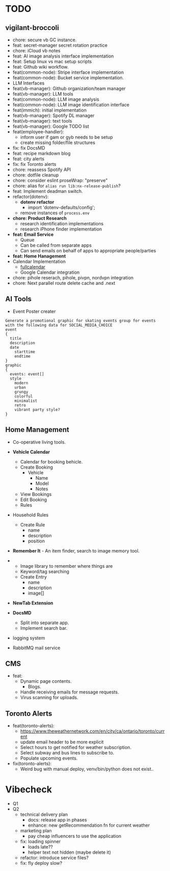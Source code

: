 # TODO


## vigilant-broccoli
- chore: secure vb GC instance.
- feat: secret-manager secret rotation practice
- chore: iCloud vb notes
- feat: AI image analysis interface implementation
- feat: Setup linux vs mac setup scripts
- feat: Github wiki workflow.
- feat(common-node): Stripe interface implementation
- feat(common-node): Bucket service implementation.
- LLM Interfaces
- feat(vb-manager): Github organization/team manager
- feat(vb-manager): LLM tools
- feat(common-node): LLM image analysis
- feat(common-node): LLM image identification interface
- feat(immich): initial implementation
- feat(vb-manager): Spotify DL manager
- feat(vb-manager): text tools
- feat(vb-manager): Google TODO list
- feat(employee-handler):
  - inform user if gam or gyb needs to be setup
  - create missing folder/file structures
- fix: fix DocsMD
- feat: recipe markdown blog
- feat: city alerts
- fix: fix Toronto alerts
- chore: reassess Spotify API
- chore: dotfile cleanup
- chore: consider eslint proseWrap: "preserve"
- chore: alias for `alias run lib:nx-release-publish`?
- feat: Implement deadman switch.
- refactor(dotenv):
  - **dotenv refactor**
    - import 'dotenv-defaults/config';
  - remove instances of `process.env`
- **chore: Product Research**
  - research identification implementations
  - research iPhone finder implementation
- **feat: Email Service**
  - Queue
  - Can be called from separate apps
  - Can send emails on behalf of apps to appropriate people/parties
- **feat: Home Hanagement**
- Calendar Implementation
  - [fullcalendar](https://fullcalendar.io/docs/react)
  - Google Calendar integration
- chore: pihole reserach, pihole, pivpn, nordvpn integration
- chore: Next parallel route delete cache and .next

## AI Tools

- Event Poster creater

```
Generate a promotional graphic for skating events group for events with the following data for SOCIAL_MEDIA_CHOICE
event
{
  title
  description
  date
    starttime
    endtime
}
graphic
{
  events: event[]
  style
    modern
    urban
    grungy
    colorful
    minimalist
    retro
    vibrant party style?
}
```

## Home Management

- Co-operative living tools.
- **Vehicle Calendar**
  - Calendar for booking behicle.
  - Create Booking
    - Vehicle
      - Name
      - Model
      - Notes
  - View Bookings
  - Edit Booking
  - Rules
- Household Rules
  - Create Rule
    - name
    - description
    - position
- **Remember It** - An item finder, search to image memory tool.
- - Image library to remember where things are
  - Keyword/tag searching
  - Create Entry
    - name
    - description
    - image[]

- **NewTab Extension**
- **DocsMD**
  - Split into separate app.
  - Implement search bar.
- logging system
- RabbitMQ mail service

## CMS

- feat:
  - Dynamic page contents.
    - Blogs.
  - Handle receiving emails for message requests.
  - Virus scanning for uploads.

## Toronto Alerts

- feat(toronto-alerts):
  - https://www.theweathernetwork.com/en/city/ca/ontario/toronto/current
  - update email header to be more explicit
  - Select hours to get notified for weather subscription.
  - Select subway and bus lines to subscribe to.
  - Populate upcoming events.
- fix(toronto-alerts):
  - Weird bug with manual deploy, venv/bin/python does not exist..

# Vibecheck

- Q1
- Q2
  - technical delivery plan
    - docs: release app in phases
    - enhance: new getRecommendation fn for current weather
  - marketing plan
    - pay cheap influencers to use the application
  - fix: loading spinner
    - loads late??
    - helper text not hidden (maybe delete it)
  - refactor: introduce service files?
  - fix: fly deploy slow?
